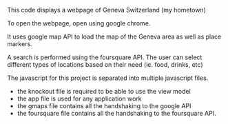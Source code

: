 This code displays a webpage of Geneva Switzerland (my hometown)

To open the webpage, open using google chrome.


It uses google map API to load the map of the Geneva area as well as place markers.

A search is performed using the foursquare API. The user can select different types of locations based on their need (ie. food, drinks, etc)

The javascript for this project is separated into multiple javascript files.
 - the knockout file is required to be able to use the view model
 - the app file is used for any application work
 - the gmaps file contains all the handshaking to the google API
 - the foursquare file contains all the handshaking to the foursquare API.